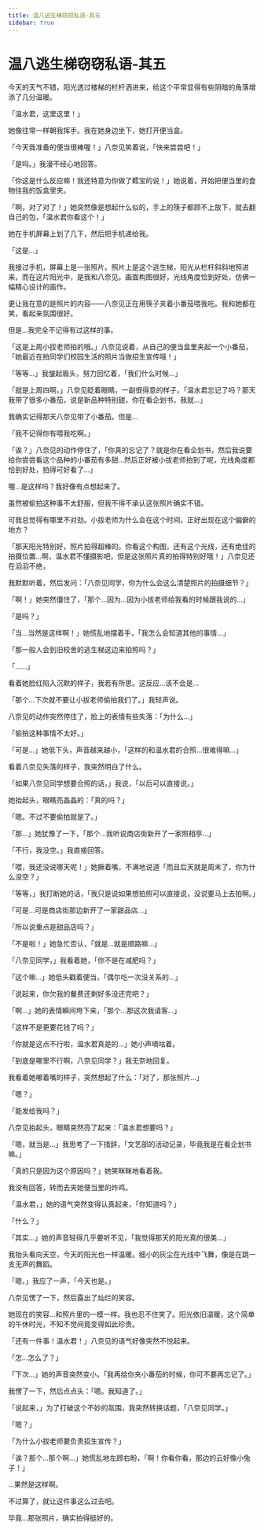 ```yaml
---
title: 温八逃生梯窃窃私语-其五
sidebar: true
---
```


# 温八逃生梯窃窃私语-其五

<ClientOnly>
<title-pv/>
</ClientOnly>

今天的天气不错，阳光透过楼梯的栏杆洒进来，给这个平常显得有些阴暗的角落增添了几分温暖。

「温水君，这里这里！」

她像往常一样朝我挥手。我在她身边坐下，她打开便当盒。

「今天我准备的便当很棒喔！」八奈见笑着说，「快来尝尝吧！」

「是吗。」我漫不经心地回答。

「你这是什么反应嘛！我还特意为你做了鳕宝的说！」她说着，开始把便当里的食物往我的饭盒里夹。

「啊，对了对了！」她突然像是想起什么似的，手上的筷子都顾不上放下，就去翻自己的包，「温水君你看这个！」

她在手机屏幕上划了几下，然后把手机递给我。

「这是...」

我接过手机，屏幕上是一张照片。照片上是这个逃生梯，阳光从栏杆斜斜地照进来，而在这片阳光中，是我和八奈见。画面构图很好，光线角度恰到好处，仿佛一幅精心设计的画作。

更让我在意的是照片的内容——八奈见正在用筷子夹着小番茄喂我吃。我和她都在笑，看起来氛围很好。

但是...我完全不记得有过这样的事。

「这是上周小拔老师拍的哦。」八奈见说着，从自己的便当盒里夹起一个小番茄，「她最近在拍同学们校园生活的照片当做招生宣传哦！」

「等等...」我皱起眉头，努力回忆着，「我们什么时候...」

「就是上周四啊，」八奈见眨着眼睛，一副很得意的样子，「温水君忘记了吗？那天我带了很多小番茄，说是新品种特别甜，你在看企划书，我就...」

我确实记得那天八奈见带了小番茄。但是...

「我不记得你有喂我吃啊。」

「诶？」八奈见的动作停住了，「你真的忘记了？就是你在看企划书，然后我说要给你尝尝看这个品种的小番茄有多甜...然后正好被小拔老师拍到了呢，光线角度都恰到好处，拍得可好看了...」

喔...是这样吗？我好像有点想起来了。

虽然被偷拍这种事不太舒服，但我不得不承认这张照片确实不错。

可我总觉得有哪里不对劲。小拔老师为什么会在这个时间，正好出现在这个偏僻的地方？

「那天阳光特别好，照片拍得超棒的。你看这个构图，还有这个光线，还有绝佳的拍摄位置...啊，温水君不懂摄影吧，但是这张照片真的拍得特别好哦！」八奈见还在滔滔不绝，

我默默听着，然后发问：「八奈见同学，你为什么会这么清楚照片的拍摄细节？」

「啊！」她突然僵住了，「那个...因为...因为小拔老师给我看的时候跟我说的...」

「是吗？」

「当...当然是这样啊！」她慌乱地摆着手，「我怎么会知道其他的事情...」

「那一般人会到旧校舍的逃生梯这边来拍照吗？」

「......」

看着她脸红陷入沉默的样子，我若有所思。这反应...该不会是...

「那个...下次就不要让小拔老师偷拍我们了。」我轻声说。

八奈见的动作突然停住了，脸上的表情有些失落：「为什么...」

「偷拍这种事情不太好。」

「可是...」她低下头，声音越来越小，「这样的和温水君的合照...很难得嘛...」

看着八奈见失落的样子，我突然明白了什么。

「如果八奈见同学想要合照的话，」我说，「以后可以直接说。」

她抬起头，眼睛亮晶晶的：「真的吗？」

「嗯。不过不要偷拍就是了。」

「那...」她犹豫了一下，「那个...我听说商店街新开了一家照相亭...」

「不行，我没空。」我直接回答。

「喂，我还没说哪天呢！」她撅着嘴，不满地说道「而且后天就是周末了，你为什么没空？」

「等等，」我打断她的话，「我只是说如果想拍照可以直接说，没说要马上去拍啊。」

「可是...可是商店街那边新开了一家甜品店...」

「所以说重点是甜品店吗？」

「不是啦！」她急忙否认，「就是...就是顺路嘛...」

「八奈见同学，」我看着她，「你不是在减肥吗？」

「这个嘛...」她低头戳着便当，「偶尔吃一次没关系的...」

「说起来，你欠我的餐费还剩好多没还完吧？」

「啊...」她的表情瞬间垮下来，「那个...那这次我请客...」

「这样不是更要花钱了吗？」

「你就是这点不行啦，温水君真是的...」她小声嘀咕着。

「到底是哪里不行啊，八奈见同学？」我无奈地回复。

我看着她嘟着嘴的样子，突然想起了什么：「对了，那张照片...」

「嗯？」

「能发给我吗？」

八奈见抬起头，眼睛突然亮了起来：「温水君想要吗？」

「嗯，就当是...」我思考了一下措辞，「文艺部的活动记录，毕竟我是在看企划书嘛。」

「真的只是因为这个原因吗？」她笑眯眯地看着我。

我没有回答，转而去夹她便当里的炸鸡。

「温水君，」她的语气突然变得认真起来，「你知道吗？」

「什么？」

「其实...」她的声音轻得几乎要听不见，「我觉得那天的阳光真的很美...」

我抬头看向天空，今天的阳光也一样温暖。细小的灰尘在光线中飞舞，像是在跳一支无声的舞蹈。

「嗯，」我应了一声，「今天也是。」

八奈见愣了一下，然后露出了灿烂的笑容。

她现在的笑容...和照片里的一模一样。我也忍不住笑了。阳光依旧温暖，这个简单的午休时光，不知不觉间竟变得如此珍贵。

「还有一件事！温水君！」八奈见的语气好像突然不悦起来。

「怎...怎么了？」

「下次...」她的声音突然变小，「我再给你夹小番茄的时候，你可不要再忘记了。」

我愣了一下，然后点点头：「嗯。我知道了。」

「说起来，」为了打破这个不妙的氛围，我突然转换话题，「八奈见同学。」

「嗯？」

「为什么小拔老师要负责招生宣传？」

「诶？那个...那个啊...」她慌乱地左顾右盼，「啊！你看你看，那边的云好像小兔子！」

...果然是这样啊。

不过算了，就让这件事这么过去吧。

毕竟...那张照片，确实拍得挺好的。

<ClientOnly>
  <leave/>
</ClientOnly/>